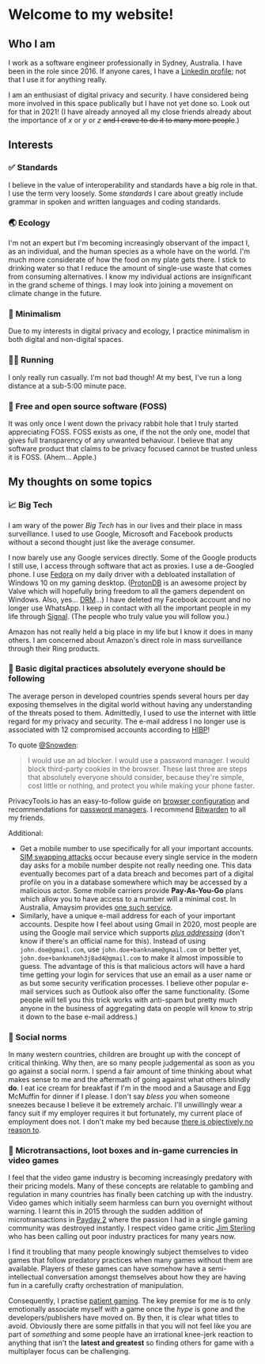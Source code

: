 # Welcome to my website!

## Who I am
I work as a software engineer professionally in Sydney, Australia. I have been in the role since 2016. If anyone cares, I have a [Linkedin profile](https://www.linkedin.com/in/kennyqin); not that I use it for anything really.

I am an enthusiast of digital privacy and security. I have considered being more involved in this space publically but I have not yet done so. Look out for that in 2021! (I have already annoyed all my close friends already about the importance of *x* or *y* or *z* ~~and I crave to do it to many more people~~.)

## Interests

### ✅ Standards
I believe in the value of interoperability and standards have a big role in that. I use the term very loosely. Some *standards* I care about greatly include grammar in spoken and written languages and coding standards.

### 🌏 Ecology
I'm not an expert but I'm becoming increasingly observant of the impact I, as an individual, and the human species as a whole have on the world. I'm much more considerate of how the food on my plate gets there. I stick to drinking water so that I reduce the amount of single-use waste that comes from consuming alternatives. I know my individual actions are insignificant in the grand scheme of things. I may look into joining a movement on climate change in the future.

### 🤏 Minimalism
Due to my interests in digital privacy and ecology, I practice minimalism in both digital and non-digital spaces.

### 🏃‍♂️ Running
I only really run casually. I'm not bad though! At my best, I've run a long distance at a sub-5:00 minute pace.

### 🙌 Free and open source software (FOSS)
It was only once I went down the privacy rabbit hole that I truly started appreciating FOSS. FOSS exists as one, if the not the only one, model that gives full transparency of any unwanted behaviour. I believe that any software product that claims to be privacy focused cannot be trusted unless it is FOSS. (Ahem... Apple.)

## My thoughts on some topics

### 📈 Big Tech
I am wary of the power *Big Tech* has in our lives and their place in mass surveillance. I used to use Google, Microsoft and Facebook products without a second thought just like the average consumer.

I now barely use any Google services directly. Some of the Google products I still use, I access through software that act as proxies. I use a de-Googled phone. I use [Fedora](https://getfedora.org/) on my daily driver with a debloated installation of Windows 10 on my gaming desktop. ([ProtonDB](https://www.protondb.com/) is an awesome project by Valve which will hopefully bring freedom to all the gamers dependent on Windows. Also, yes... [DRM](https://www.fckdrm.com/)...) I have deleted my Facebook account and no longer use WhatsApp. I keep in contact with all the important people in my life through [Signal](https://signal.org/). (The people who truly value you will follow you.)

Amazon has not really held a big place in my life but I know it does in many others. I am concerned about Amazon's direct role in mass surveillance through their Ring products.

### 🔐 Basic digital practices absolutely everyone should be following
The average person in developed countries spends several hours per day exposing themselves in the digital world without having any understanding of the threats posed to them. Admittedly, I used to use the internet with little regard for my privacy and security. The e-mail address I no longer use is associated with 12 compromised accounts according to [HIBP](https://haveibeenpwned.com/)!

To quote [@Snowden](https://nitter.net/Snowden/status/1175433355921436673):
> I would use an ad blocker. I would use a password manager. I would block
 third-party cookies in the browser. These last three are steps that 
absolutely everyone should consider, because they're simple, cost little
 or nothing, and protect you while making your phone faster.
 
PrivacyTools.io has an easy-to-follow guide on [browser configuration](https://privacytools.io/browsers/) and recommendations for [password managers](https://privacytools.io/software/passwords/). I recommend [Bitwarden](https://bitwarden.com/) to all my friends.

Additional:
* Get a mobile number to use specifically for all your important accounts. [SIM swapping attacks](https://en.wikipedia.org/wiki/SIM_swap_scam) occur because every single service in the modern day asks for a mobile number despite not really needing one. This data eventually becomes part of a data breach and becomes part of a digital profile on you in a database somewhere which may be accessed by a malicious actor. Some mobile carriers provide **Pay-As-You-Go** plans which allow you to have access to a number will a minimal cost. In Australia, Amaysim provides [one such service](https://www.amaysim.com.au/plans/mobile-plans/as-you-go/).
* Similarly, have a unique e-mail address for each of your important accounts. Despite how I feel about using Gmail in 2020, most people are using the Google mail service which supports [*plus addressing*](https://gmail.googleblog.com/2008/03/2-hidden-ways-to-get-more-from-your.html) (don't know if there's an official name for this). Instead of using `john.doe@gmail.com`, use `john.doe+bankname@gmail.com` or better yet, `john.doe+banknameh3j8ad4@gmail.com` to make it almost impossible to guess. The advantage of this is that malicious actors will have a hard time getting your login for services that use an email as a user name or as but some security verification processes. I believe other popular e-mail services such as Outlook also offer the same functionality. (Some people will tell you this trick works with anti-spam but pretty much anyone in the business of aggregating data on people will know to strip it down to the base e-mail address.)

### 🤨 Social norms
In many western countries, children are brought up with the concept of critical thinking. Why then, are so many people judgemental as soon as you go against a social norm. I spend a fair amount of time thinking about what makes sense to me and the aftermath of going against what others blindly **do**. I eat ice cream for breakfast if I'm in the mood and a Sausage and Egg McMuffin for dinner if I please. I don't say *bless you* when someone sneezes because I believe it be extremely archaic. I'll unwillingly wear a fancy suit if my employer requires it but fortunately, my current place of employment does not. I don't make my bed because [there is objectively no reason to](https://www.lifehack.org/317021/scientists-tell-you-why-making-your-bed-disgusting-and-bad-for-your-health).

### 🎰 Microtransactions, loot boxes and in-game currencies in video games
I feel that the video game industry is becoming increasingly predatory with their pricing models. Many of these concepts are relatable to gambling and regulation in many countries has finally been catching up with the industry. Video games which initially seem harmless can burn you overnight without warning. I learnt this in 2015 through the sudden addition of microtransactions in [Payday 2](https://www.reddit.com/r/paydaytheheist/comments/3ow3q5/fuck_you_overkill/) where the passion I had in a single gaming community was destroyed instantly. I respect video game critic [Jim Sterling](https://www.youtube.com/user/JimSterling) who has been calling out poor industry practices for many years now.

I find it troubling that many people knowingly subject themselves to video games that follow predatory practices when many games without them are available. Players of these games can have somehow have a semi-intellectual conversation amongst themselves about how they are having fun in a carefully crafty orchestration of manipulation.

Consequently, I practise [patient gaming](https://www.reddit.com/r/patientgamers). The key premise for me is to only emotionally associate myself with a game once the *hype* is gone and the developers/publishers have moved on. By then, it is clear what titles to avoid. Obviously there are some pitfalls in that you will not feel like you are part of *something* and some people have an irrational knee-jerk reaction to anything that isn't the **latest and greatest** so finding others for game with a multiplayer focus can be challenging.
